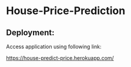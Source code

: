 # House-Price-Prediction



## Deployment:
Access application using following link:

https://house-predict-price.herokuapp.com/

